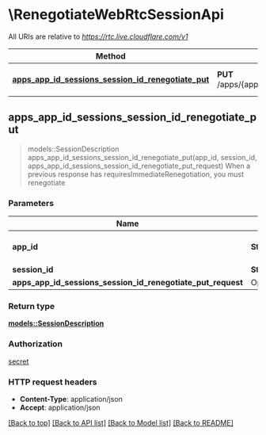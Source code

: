 # \RenegotiateWebRtcSessionApi

All URIs are relative to *https://rtc.live.cloudflare.com/v1*

Method | HTTP request | Description
------------- | ------------- | -------------
[**apps_app_id_sessions_session_id_renegotiate_put**](RenegotiateWebRtcSessionApi.md#apps_app_id_sessions_session_id_renegotiate_put) | **PUT** /apps/{appId}/sessions/{sessionId}/renegotiate | When a previous response has requiresImmediateRenegotiation, you must renegotiate



## apps_app_id_sessions_session_id_renegotiate_put

> models::SessionDescription apps_app_id_sessions_session_id_renegotiate_put(app_id, session_id, apps_app_id_sessions_session_id_renegotiate_put_request)
When a previous response has requiresImmediateRenegotiation, you must renegotiate

### Parameters


Name | Type | Description  | Required | Notes
------------- | ------------- | ------------- | ------------- | -------------
**app_id** | **String** | WebRTC application ID | [required] |
**session_id** | **String** |  | [required] |
**apps_app_id_sessions_session_id_renegotiate_put_request** | Option<[**AppsAppIdSessionsSessionIdRenegotiatePutRequest**](AppsAppIdSessionsSessionIdRenegotiatePutRequest.md)> |  |  |

### Return type

[**models::SessionDescription**](SessionDescription.md)

### Authorization

[secret](../README.md#secret)

### HTTP request headers

- **Content-Type**: application/json
- **Accept**: application/json

[[Back to top]](#) [[Back to API list]](../README.md#documentation-for-api-endpoints) [[Back to Model list]](../README.md#documentation-for-models) [[Back to README]](../README.md)

